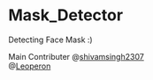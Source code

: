 # Mask_Detector
Detecting Face Mask  :)

Main Contributer @[shivamsingh2307](https://github.com/shivamsingh2307)<br>
                 @[Leoperon](https://github.com/leoperon)
